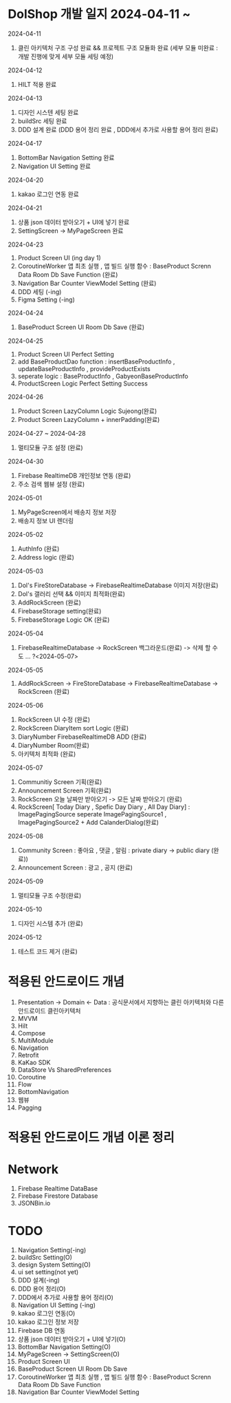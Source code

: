 # DolShop 개발 일지 2024-04-11 ~ 
2024-04-11
1. 클린 아키텍처 구조 구성 완료 && 프로젝트 구조 모듈화 완료 (세부 모듈 미완료 : 개발 진행에 맞게 세부 모듈 세팅 예정)

2024-04-12
1. HILT 적용 완료

2024-04-13
1. 디자인 시스텐 세팅 완료
2. buildSrc 세팅 완료
3. DDD 설계 완료 (DDD 용어 정리 완료 , DDD에서 추가로 사용할 용어 정리 완료)

2024-04-17
1. BottomBar Navigation Setting 완료
2. Navigation UI Setting 완료

2024-04-20
1. kakao 로그인 연동 완료

2024-04-21
1. 상품 json 데이터 받아오기 + UI에 넣기 완료
2. SettingScreen -> MyPageScreen 완료

2024-04-23
1. Product Screen UI (ing day 1)
2. CoroutineWorker 앱 최초 실행 , 앱 빌드 실행 함수 : BaseProduct Screnn Data Room Db Save Function (완료)
3. Navigation Bar Counter ViewModel Setting (완료)
4. DDD 세팅 (-ing)
5. Figma Setting (-ing)

2024-04-24
1. BaseProduct Screen UI Room Db Save (완료)

2024-04-25
1. Product Screen UI Perfect Setting
2. add BaseProductDao function : insertBaseProductInfo , updateBaseProductInfo , provideProductExists
3. seperate logic : BaseProductInfo , GabyeonBaseProductInfo
4. ProductScreen Logic Perfect Setting Success

2024-04-26
1. Product Screen LazyColumn Logic Sujeong(완료)
2. Product Screen LazyColumn + innerPadding(완료)

2024-04-27 ~ 2024-04-28
1. 멀티모듈 구조 설정 (완료)

2024-04-30
1. Firebase RealtimeDB 개인정보 연동 (완료)
2. 주소 검색 웹뷰 설정 (완료)

2024-05-01
1. MyPageScreen에서 배송지 정보 저장
2. 배송지 정보 UI 렌더링

2024-05-02
1. AuthInfo (완료)
2. Address logic (완료)

2024-05-03
1. Dol's FireStoreDatabase -> FirebaseRealtimeDatabase 이미지 저장(완료)
2. Dol's 갤러리 선택 && 이미지 최적화(완료)
3. AddRockScreen (완료)
4. FirebaseStorage setting(완료)
5. FirebaseStorage Logic OK (완료)

2024-05-04
1. FirebaseRealtimeDatabase -> RockScreen 백그라운드(완료) -> 삭제 할 수 도 ... ?<2024-05-07>

2024-05-05
1. AddRockScreen -> FireStoreDatabase -> FirebaseRealtimeDatabase -> RockScreen (완료)

2024-05-06
1. RockScreen UI 수정 (완료)
2. RockScreen DiaryItem sort Logic (완료)
3. DiaryNumber FirebaseRealtimeDB ADD (완료)
4. DiaryNumber Room(완료)
7. 아키텍처 최적화 (완료)

2024-05-07
1. Communitiy Screen 기획(완료)
2. Announcement Screen 기획(완료)
3. RockScreen 오늘 날짜만 받아오기 -> 모든 날짜 받아오기 (완료)
4. RockScreen[ Today Diary , Spefic Day Diary , All Day Diary] : ImagePagingSource seperate ImagePagingSource1 , ImagePagingSource2 + Add CalanderDialog(완료)

2024-05-08
1. Community Screen : 좋아요 , 댓글 , 알림 : private diary -> public diary (완료))
2. Announcement Screen : 광고 , 공지 (완료)

2024-05-09
1. 멀티모듈 구조 수정(완료)

2024-05-10
1. 디자인 시스템 추가 (완료)

2024-05-12
1. 테스트 코드 제거 (완료)


# 적용된 안드로이드 개념
1. Presentation -> Domain <- Data : 공식문서에서 지향하는 클린 아키텍처와 다른 안드로이드 클린아키텍처
2. MVVM
3. Hilt
4. Compose
5. MultiModule
6. Navigation
7. Retrofit
8. KaKao SDK
9. DataStore Vs SharedPreferences
10. Coroutine
11. Flow
12. BottomNavigation
13. 웹뷰
14. Pagging
# 적용된 안드로이드 개념 이론 정리


# Network
1. Firebase Realtime DataBase
2. Firebase Firestore Database
3. JSONBin.io

# TODO
1. Navigation Setting(-ing)
2. buildSrc Setting(O)
3. design System Setting(O)
4. ui set setting(not yet)
5. DDD 설계(-ing)
6. DDD 용어 정리(O)
7. DDD에서 추가로 사용할 용어 정리(O)
8. Navigation UI Setting (-ing)
9. kakao 로그인 연동(O)
10. kakao 로그인 정보 저장
11. Firebase DB 연동
12. 상품 json 데이터 받아오기 + UI에 넣기(O)
13. BottomBar Navigation Setting(O)
14. MyPageScreen -> SettingScreen(O)
15. Product Screen UI 
16. BaseProduct Screen UI Room Db Save
17. CoroutineWorker 앱 최초 실행 , 앱 빌드 실행 함수 : BaseProduct Screnn Data Room Db Save Function
18. Navigation Bar Counter ViewModel Setting



















